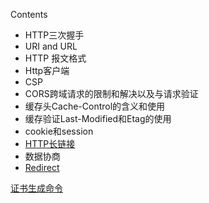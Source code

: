 Contents  

* HTTP三次握手
* URI and URL 
* HTTP 报文格式
* Http客户端
* CSP
* CORS跨域请求的限制和解决以及与请求验证
* 缓存头Cache-Control的含义和使用
* 缓存验证Last-Modified和Etag的使用
* cookie和session
* [HTTP长链接](https://www.jianshu.com/p/56881801d02c)
* 数据协商
* [Redirect](https://developer.mozilla.org/en-US/docs/Web/HTTP/Redirections)










[证书生成命令](https://gist.github.com/Jokcy/5e73fd6b2a9b21c142ba2b1995150808)